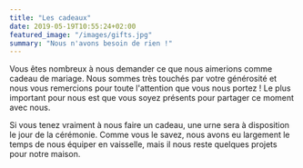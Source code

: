 ```yaml
---
title: "Les cadeaux"
date: 2019-05-19T10:55:24+02:00
featured_image: "/images/gifts.jpg"
summary: "Nous n'avons besoin de rien !"
---
```


Vous êtes nombreux à nous demander ce que nous aimerions comme cadeau de mariage. Nous sommes très touchés par votre générosité et nous vous remercions pour toute l'attention que vous nous portez ! Le plus important pour nous est que vous soyez présents pour partager ce moment avec nous.

Si vous tenez vraiment à nous faire un cadeau, une urne sera à disposition le jour de la cérémonie. Comme vous le savez, nous avons eu largement le temps de nous équiper en vaisselle, mais il nous reste quelques projets pour notre maison.
